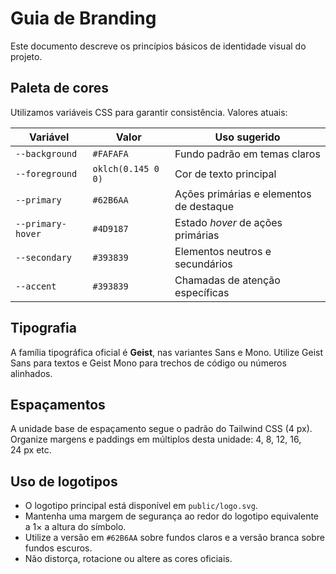 # Guia de Branding

Este documento descreve os princípios básicos de identidade visual do projeto.

## Paleta de cores
Utilizamos variáveis CSS para garantir consistência. Valores atuais:

| Variável | Valor | Uso sugerido |
|---------|-------|--------------|
| `--background` | `#FAFAFA` | Fundo padrão em temas claros |
| `--foreground` | `oklch(0.145 0 0)` | Cor de texto principal |
| `--primary` | `#62B6AA` | Ações primárias e elementos de destaque |
| `--primary-hover` | `#4D9187` | Estado _hover_ de ações primárias |
| `--secondary` | `#393839` | Elementos neutros e secundários |
| `--accent` | `#393839` | Chamadas de atenção específicas |

## Tipografia
A família tipográfica oficial é **Geist**, nas variantes Sans e Mono. Utilize Geist Sans para textos e Geist Mono para trechos de código ou números alinhados.

## Espaçamentos
A unidade base de espaçamento segue o padrão do Tailwind CSS (4 px). Organize margens e paddings em múltiplos desta unidade: 4, 8, 12, 16, 24 px etc.

## Uso de logotipos
- O logotipo principal está disponível em `public/logo.svg`.
- Mantenha uma margem de segurança ao redor do logotipo equivalente a 1× a altura do símbolo.
- Utilize a versão em `#62B6AA` sobre fundos claros e a versão branca sobre fundos escuros.
- Não distorça, rotacione ou altere as cores oficiais.

